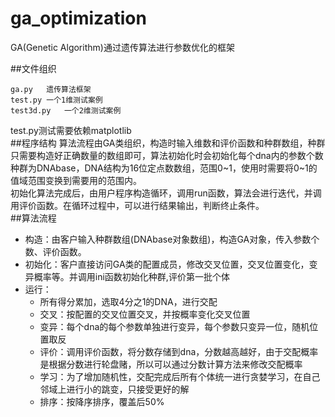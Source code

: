 ga_optimization
======

GA(Genetic Algorithm)通过遗传算法进行参数优化的框架  

##文件组织

```text
ga.py	遗传算法框架
test.py	一个1维测试案例
test3d.py	一个2维测试案例
```
test.py测试需要依赖matplotlib  
##程序结构
算法流程由GA类组织，构造时输入维数和评价函数和种群数组，种群只需要构造好正确数量的数组即可，算法初始化时会初始化每个dna内的参数个数  
种群为DNAbase，DNA结构为16位定点数数组，范围0~1，使用时需要将0~1的值域范围变换到需要用的范围内。  
初始化算法完成后，由用户程序构造循环，调用run函数，算法会进行迭代，并调用评价函数。在循环过程中，可以进行结果输出，判断终止条件。  
##算法流程
* 构造：由客户输入种群数组(DNAbase对象数组)，构造GA对象，传入参数个数、评价函数。  
* 初始化：客户直接访问GA类的配置成员，修改交叉位置，交叉位置变化，变异概率等。并调用ini函数初始化种群,评价第一批个体
* 运行：
	* 所有得分累加，选取4分之1的DNA，进行交配
	* 交叉：按配置的交叉位置交叉，并按概率变化交叉位置
	* 变异：每个dna的每个参数单独进行变异，每个参数只变异一位，随机位置取反
	* 评价：调用评价函数，将分数存储到dna，分数越高越好，由于交配概率是根据分数进行轮盘赌，所以可以通过分数计算方法来修改交配概率
	* 学习：为了增加随机性，交配完成后所有个体统一进行贪婪学习，在自己邻域上进行小的跳变，只接受更好的解
	* 排序：按降序排序，覆盖后50%

